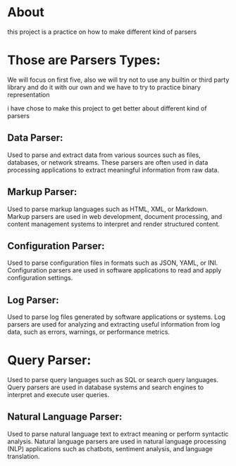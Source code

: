 # About
this project is a practice on how to make different kind of parsers


# Those are Parsers Types:


We will focus on first five, also we will try not to use any builtin or third party library and do it with our own and we have to try to practice binary representation

i have chose to make this project to get better about different kind of parsers

## Data Parser:
Used to parse and extract data from various sources such as files, databases, or network streams. These parsers are often used in data processing applications to extract meaningful information from raw data.

## Markup Parser:
Used to parse markup languages such as HTML, XML, or Markdown. Markup parsers are used in web development, document processing, and content management systems to interpret and render structured content.

## Configuration Parser: 
Used to parse configuration files in formats such as JSON, YAML, or INI. Configuration parsers are used in software applications to read and apply configuration settings.

## Log Parser:
Used to parse log files generated by software applications or systems. Log parsers are used for analyzing and extracting useful information from log data, such as errors, warnings, or performance metrics.

# Query Parser:
Used to parse query languages such as SQL or search query languages. Query parsers are used in database systems and search engines to interpret and execute user queries.

## Natural Language Parser:
Used to parse natural language text to extract meaning or perform syntactic analysis. Natural language parsers are used in natural language processing (NLP) applications such as chatbots, sentiment analysis, and language translation.

